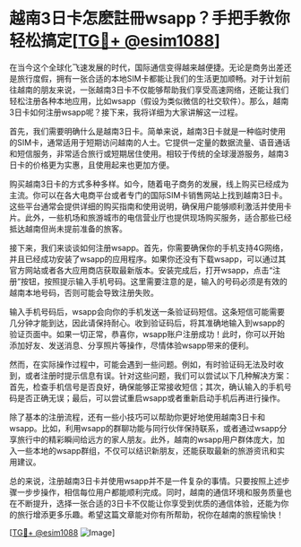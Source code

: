 # 越南3日卡怎麽註冊wsapp？手把手教你轻松搞定[[TG💪+ @esim1088](https://t.me/s/esim1088)]

在当今这个全球化飞速发展的时代，国际通信变得越来越便捷。无论是商务出差还是旅行度假，拥有一张合适的本地SIM卡都能让我们的生活更加顺畅。对于计划前往越南的朋友来说，一张越南3日卡不仅能够帮助我们享受高速网络，还能让我们轻松注册各种本地应用，比如wsapp（假设为类似微信的社交软件）。那么，越南3日卡如何注册wsapp呢？接下来，我将详细为大家讲解这一过程。

首先，我们需要明确什么是越南3日卡。简单来说，越南3日卡就是一种临时使用的SIM卡，通常适用于短期访问越南的人士。它提供一定量的数据流量、语音通话和短信服务，非常适合旅行或短期居住使用。相较于传统的全球漫游服务，越南3日卡的价格更为实惠，且使用起来也更加方便。

购买越南3日卡的方式多种多样。如今，随着电子商务的发展，线上购买已经成为主流。你可以在各大电商平台或者专门的国际SIM卡销售网站上找到越南3日卡。这些平台通常会提供详细的购买指南和使用说明，确保用户能够顺利激活并使用卡片。此外，一些机场和旅游城市的电信营业厅也提供现场购买服务，适合那些已经抵达越南但尚未提前准备的旅客。

接下来，我们来谈谈如何注册wsapp。首先，你需要确保你的手机支持4G网络，并且已经成功安装了wsapp的应用程序。如果你还没有下载wsapp，可以通过其官方网站或者各大应用商店获取最新版本。安装完成后，打开wsapp，点击“注册”按钮，按照提示输入手机号码。这里需要注意的是，输入的号码必须是有效的越南本地号码，否则可能会导致注册失败。

输入手机号码后，wsapp会向你的手机发送一条验证码短信。这条短信可能需要几分钟才能到达，因此请保持耐心。收到验证码后，将其准确地输入到wsapp的验证页面中。如果一切正常，恭喜你，wsapp账户注册成功！此时，你可以开始添加好友、发送消息、分享照片等操作，尽情体验wsapp带来的便利。

然而，在实际操作过程中，可能会遇到一些问题。例如，有时验证码无法及时收到，或者注册时提示信息有误。针对这些问题，我们可以尝试以下几种解决方案：首先，检查手机信号是否良好，确保能够正常接收短信；其次，确认输入的手机号码是否正确无误；最后，可以尝试重启wsapp或者重新启动手机后再进行操作。

除了基本的注册流程，还有一些小技巧可以帮助你更好地使用越南3日卡和wsapp。比如，利用wsapp的群聊功能与同行伙伴保持联系，或者通过wsapp分享旅行中的精彩瞬间给远方的家人朋友。此外，越南的wsapp用户群体庞大，加入一些本地的wsapp群组，不仅可以结识新朋友，还能获取最新的旅游资讯和实用建议。

总的来说，注册越南3日卡并使用wsapp并不是一件复杂的事情。只要按照上述步骤一步步操作，相信每位用户都能顺利完成。同时，越南的通信环境和服务质量也在不断提升，选择一张合适的3日卡不仅能让你享受到优质的通信体验，还能为你的旅行增添更多乐趣。希望这篇文章能对你有所帮助，祝你在越南的旅程愉快！

[[TG💪+ @esim1088](https://t.me/s/esim1088) ![Image](https://i.postimg.cc/4NQfJmqS/Snipaste-2025-05-13-00-14-12.png)]